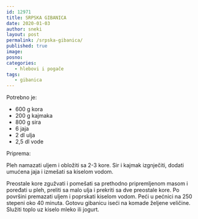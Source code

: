 ```yaml
---
id: 12971
title: SRPSKA GIBANICA
date: 2020-01-03
author: sneki
layout: post
permalink: /srpska-gibanica/
published: true
image: 
posno: 
categories:
   - hlebovi i pogače
tags:
   - gibanica
---
```

Potrebno je:

* 600 g kora
* 200 g kajmaka
* 800 g sira
* 6 jaja
* 2 dl ulja
* 2,5 dl vode

Priprema:

Pleh namazati uljem i obložiti sa 2-3 kore. Sir i kajmak izgnječiti, dodati umućena jaja i izmešati sa kiselom vodom.

Preostale kore zgužvati i pomešati sa prethodno pripremljenom masom i poređati u pleh, preliti sa malo ulja i prekriti sa dve preostale kore. Po površini premazati uljem i poprskati kiselom vodom. Peći u pećnici na 250 stepeni oko 40 minuta. Gotovu gibanicu iseći na komade željene veličine. Služiti toplo uz kiselo mleko ili jogurt.

 
  

